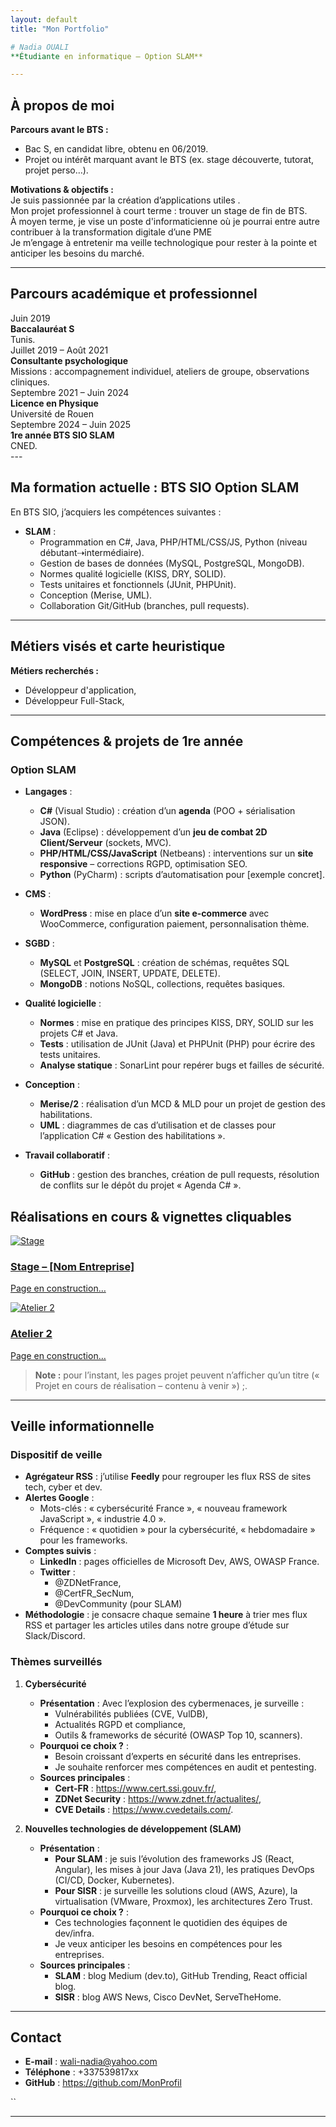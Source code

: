 ```yaml
---
layout: default
title: "Mon Portfolio"

# Nadia OUALI
**Étudiante en informatique – Option SLAM**  

---
```


## À propos de moi
**Parcours avant le BTS :**  
- Bac S, en candidat libre, obtenu en 06/2019.  
- Projet ou intérêt marquant avant le BTS (ex. stage découverte, tutorat, projet perso…).

**Motivations & objectifs :**  
Je suis passionnée par  la création d’applications utiles .  
Mon projet professionnel à court terme : trouver un stage de fin de BTS.  
À moyen terme, je vise un poste d'informaticienne où je pourrai entre autre contribuer à la transformation digitale d’une PME   
Je m’engage à entretenir ma veille technologique pour rester à la pointe et anticiper les besoins du marché.

---

## Parcours académique et professionnel

<div class="timeline">
  <!-- Étape 1 : Bac -->
  <div class="timeline-event">
    <div class="timeline-date">Juin 2019</div>
    <div class="timeline-content">
      <strong>Baccalauréat S</strong><br>
      Tunis.
    </div>
  </div>

  <!-- Étape 2 : Consultante psychologique -->
  <div class="timeline-event">
    <div class="timeline-date">Juillet 2019 – Août 2021</div>
    <div class="timeline-content">
      <strong>Consultante psychologique</strong><br>
      Missions : accompagnement individuel, ateliers de groupe, observations cliniques.
    </div>
  </div>

  <!-- Étape 3 : Licence Physique -->
  <div class="timeline-event">
    <div class="timeline-date">Septembre 2021 – Juin 2024</div>
    <div class="timeline-content">
      <strong>Licence en Physique</strong><br>
      Université de Rouen
    </div>
  </div>

  <!-- Étape 4 : 1re année BTS SIO -->
  <div class="timeline-event">
    <div class="timeline-date">Septembre 2024 – Juin 2025</div>
    <div class="timeline-content">
      <strong>1re année BTS SIO SLAM</strong><br>
      CNED.  
    </div>
  </div>
</div> 
---

## Ma formation actuelle : BTS SIO Option SLAM
En BTS SIO, j’acquiers les compétences suivantes :  
- **SLAM** :  
  - Programmation en C#, Java, PHP/HTML/CSS/JS, Python (niveau débutant⇢intermédiaire).  
  - Gestion de bases de données (MySQL, PostgreSQL, MongoDB).  
  - Normes qualité logicielle (KISS, DRY, SOLID).  
  - Tests unitaires et fonctionnels (JUnit, PHPUnit).  
  - Conception (Merise, UML).  
  - Collaboration Git/GitHub (branches, pull requests).   


---

## Métiers visés et carte heuristique

**Métiers recherchés :**  
- Développeur d'application,  
- Développeur Full-Stack,  
 
---

## Compétences & projets de 1re année

### Option SLAM  
- **Langages** :  
  - **C#** (Visual Studio) : création d’un **agenda** (POO + sérialisation JSON).  
  - **Java** (Eclipse) : développement d’un **jeu de combat 2D Client/Serveur** (sockets, MVC).  
  - **PHP/HTML/CSS/JavaScript** (Netbeans) : interventions sur un **site responsive** – corrections RGPD, optimisation SEO.  
  - **Python** (PyCharm) : scripts d’automatisation pour [exemple concret].

- **CMS** :  
  - **WordPress** : mise en place d’un **site e-commerce** avec WooCommerce, configuration paiement, personnalisation thème.

- **SGBD** :  
  - **MySQL** et **PostgreSQL** : création de schémas, requêtes SQL (SELECT, JOIN, INSERT, UPDATE, DELETE).  
  - **MongoDB** : notions NoSQL, collections, requêtes basiques.

- **Qualité logicielle** :  
  - **Normes** : mise en pratique des principes KISS, DRY, SOLID sur les projets C# et Java.  
  - **Tests** : utilisation de JUnit (Java) et PHPUnit (PHP) pour écrire des tests unitaires.  
  - **Analyse statique** : SonarLint pour repérer bugs et failles de sécurité.

- **Conception** :  
  - **Merise/2** : réalisation d’un MCD & MLD pour un projet de gestion des habilitations.  
  - **UML** : diagrammes de cas d’utilisation et de classes pour l’application C# « Gestion des habilitations ».

- **Travail collaboratif** :  
  - **GitHub** : gestion des branches, création de pull requests, résolution de conflits sur le dépôt du projet « Agenda C# ».



## Réalisations en cours & vignettes cliquables

<div class="projects-grid">
  <!-- Vignette Stage -->
  <div class="project-card">
    <a href="URL_PAGE_PROJET_STAGE">
      <img src="chemin/vers/icône_stage.jpg" alt="Stage" class="project-thumb">
      <h3>Stage – [Nom Entreprise]</h3>
      <p>Page en construction…</p>
    </a>
  </div>

  <!-- Vignette Atelier 2 -->
  <div class="project-card">
    <a href="URL_PAGE_PROJET_ATELIER2">
      <img src="chemin/vers/icône_atelier2.jpg" alt="Atelier 2" class="project-thumb">
      <h3>Atelier 2</h3>
      <p>Page en construction…</p>
    </a>
  </div>
  
  <!-- Ajoute ici d’autres vignettes si besoin -->
</div>

> **Note :** pour l’instant, les pages projet peuvent n’afficher qu’un titre (« Projet en cours de réalisation – contenu à venir ») ;.

---


## Veille informationnelle

### Dispositif de veille
- **Agrégateur RSS** : j’utilise **Feedly** pour regrouper les flux RSS de sites tech, cyber et dev.  
- **Alertes Google** :  
  - Mots-clés : « cybersécurité France », « nouveau framework JavaScript », « industrie 4.0 ».  
  - Fréquence : « quotidien » pour la cybersécurité, « hebdomadaire » pour les frameworks.  
- **Comptes suivis** :  
  - **LinkedIn** : pages officielles de Microsoft Dev, AWS, OWASP France.  
  - **Twitter** :  
    - @ZDNetFrance,  
    - @CertFR_SecNum,  
    - @DevCommunity (pour SLAM)  
- **Méthodologie** : je consacre chaque semaine **1 heure** à trier mes flux RSS et partager les articles utiles dans notre groupe d’étude sur Slack/Discord.

### Thèmes surveillés

1. **Cybersécurité**  
   - **Présentation** : Avec l’explosion des cybermenaces, je surveille :  
     - Vulnérabilités publiées (CVE, VulDB),  
     - Actualités RGPD et compliance,  
     - Outils & frameworks de sécurité (OWASP Top 10, scanners).  
   - **Pourquoi ce choix ?** :  
     - Besoin croissant d’experts en sécurité dans les entreprises.  
     - Je souhaite renforcer mes compétences en audit et pentesting.  
   - **Sources principales** :  
     - **Cert-FR** : https://www.cert.ssi.gouv.fr/,  
     - **ZDNet Security** : https://www.zdnet.fr/actualites/,  
     - **CVE Details** : https://www.cvedetails.com/.

2. **Nouvelles technologies de développement (SLAM)** 
   - **Présentation** :  
     - **Pour SLAM** : je suis l’évolution des frameworks JS (React, Angular), les mises à jour Java (Java 21), les pratiques DevOps (CI/CD, Docker, Kubernetes).  
     - **Pour SISR** : je surveille les solutions cloud (AWS, Azure), la virtualisation (VMware, Proxmox), les architectures Zero Trust.  
   - **Pourquoi ce choix ?** :  
     - Ces technologies façonnent le quotidien des équipes de dev/infra.  
     - Je veux anticiper les besoins en compétences pour les entreprises.  
   - **Sources principales** :  
     - **SLAM** : blog Medium (dev.to), GitHub Trending, React official blog.  
     - **SISR** : blog AWS News, Cisco DevNet, ServeTheHome.

---

## Contact

- **E-mail** : wali-nadia@yahoo.com  
- **Téléphone** : +337539817xx     
- **GitHub** : https://github.com/MonProfil  
  
``

---
